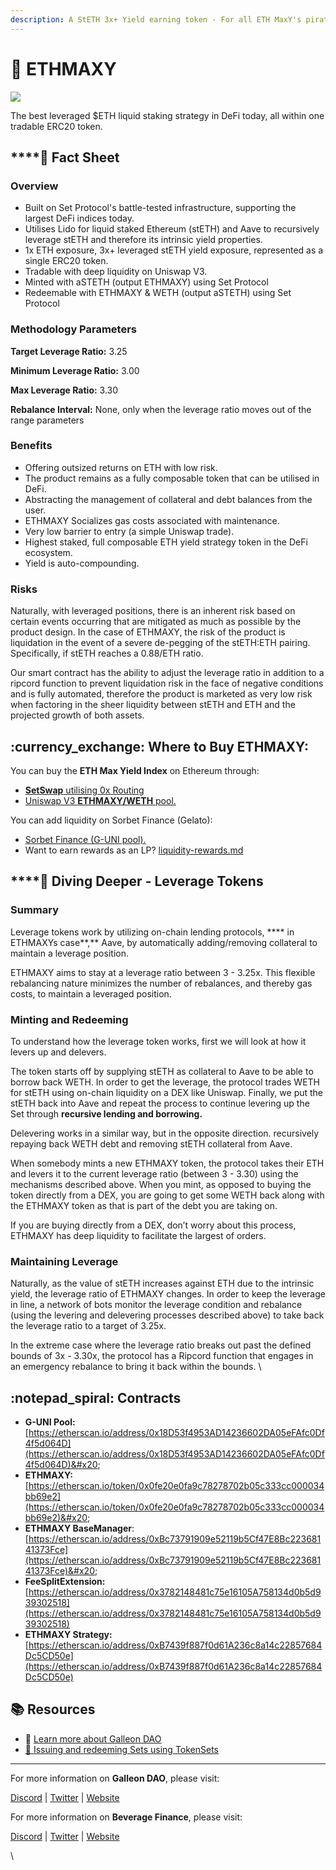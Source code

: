 ```yaml
---
description: A StETH 3x+ Yield earning token - For all ETH MaxY's pirates!
---
```


# 🔹 ETHMAXY

![](https://cdn-images-1.medium.com/max/800/0\*gBMWVxwJZ0i4-3k9)

The best leveraged $ETH liquid staking strategy in DeFi today, all within one tradable ERC20 token.

## ****:newspaper: **Fact Sheet**

### **Overview**

* Built on Set Protocol's battle-tested infrastructure, supporting the largest DeFi indices today.
* Utilises Lido for liquid staked Ethereum (stETH) and Aave to recursively leverage stETH and therefore its intrinsic yield properties.
* 1x ETH exposure, 3x+ leveraged stETH yield exposure, represented as a single ERC20 token.
* Tradable with deep liquidity on Uniswap V3.
* Minted with aSTETH (output ETHMAXY) using Set Protocol
* Redeemable with ETHMAXY & WETH (output aSTETH) using Set Protocol

### Methodology Parameters

**Target Leverage Ratio:** 3.25

**Minimum Leverage Ratio:** 3.00

**Max Leverage Ratio:** 3.30

**Rebalance Interval:** None, only when the leverage ratio moves out of the range parameters

### **Benefits**

* Offering outsized returns on ETH with low risk.
* The product remains as a fully composable token that can be utilised in DeFi.
* Abstracting the management of collateral and debt balances from the user.
* ETHMAXY Socializes gas costs associated with maintenance.
* Very low barrier to entry (a simple Uniswap trade).
* Highest staked, full composable ETH yield strategy token in the DeFi ecosystem.
* Yield is auto-compounding.

### **Risks**

Naturally, with leveraged positions, there is an inherent risk based on certain events occurring that are mitigated as much as possible by the product design. In the case of ETHMAXY, the risk of the product is liquidation in the event of a severe de-pegging of the stETH:ETH pairing. Specifically, if stETH reaches a 0.88/ETH ratio.

Our smart contract has the ability to adjust the leverage ratio in addition to a ripcord function to prevent liquidation risk in the face of negative conditions and is fully automated, therefore the product is marketed as very low risk when factoring in the sheer liquidity between stETH and ETH and the projected growth of both assets.

## :currency\_exchange: Where to Buy ETHMAXY:

You can buy the **ETH Max Yield Index** on Ethereum through:

* [**SetSwap** utilising 0x Routing](https://www.setswap.xyz/ethmaxy)
* [Uniswap V3 **ETHMAXY/WETH** pool.](https://app.uniswap.org/#/swap?inputCurrency=eth\&outputCurrency=0x0fe20e0fa9c78278702b05c333cc000034bb69e2\&chain=mainnet)

You can add liquidity on Sorbet Finance (Gelato):

* [Sorbet Finance (G-UNI pool).](https://www.sorbet.finance/#/pools/0x18D53f4953AD14236602DA05eFAfc0Df4f5d064D)&#x20;
* Want to earn rewards as an LP? [liquidity-rewards.md](liquidity-rewards.md "mention")&#x20;

## ****:ocean: **Diving Deeper - Leverage Tokens** <a href="#h_f547d7d43e" id="h_f547d7d43e"></a>

### **Summary** <a href="#h_f547d7d43e" id="h_f547d7d43e"></a>

Leverage tokens work by utilizing on-chain lending protocols, **** in ETHMAXYs case**,** Aave, by automatically adding/removing collateral to maintain a leverage position.

ETHMAXY aims to stay at a leverage ratio between 3 - 3.25x. This flexible rebalancing nature minimizes the number of rebalances, and thereby gas costs, to maintain a leveraged position.

### **Minting and Redeeming** <a href="#h_2e252564b6" id="h_2e252564b6"></a>

To understand how the leverage token works, first we will look at how it levers up and delevers.

The token starts off by supplying stETH as collateral to Aave to be able to borrow back WETH. In order to get the leverage, the protocol trades WETH for stETH using on-chain liquidity on a DEX like Uniswap. Finally, we put the stETH back into Aave and repeat the process to continue levering up the Set through **recursive lending and borrowing.**

Delevering works in a similar way, but in the opposite direction. recursively repaying back WETH debt and removing stETH collateral from Aave.

When somebody mints a new ETHMAXY token, the protocol takes their ETH and levers it to the current leverage ratio (between 3 - 3.30) using the mechanisms described above. When you mint, as opposed to buying the token directly from a DEX, you are going to get some WETH back along with the ETHMAXY token as that is part of the debt you are taking on.&#x20;

If you are buying directly from a DEX, don’t worry about this process, ETHMAXY has deep liquidity to facilitate the largest of orders.

### **Maintaining Leverage**

Naturally, as the value of stETH increases against ETH due to the intrinsic yield, the leverage ratio of ETHMAXY changes. In order to keep the leverage in line, a network of bots monitor the leverage condition and rebalance (using the levering and delevering processes described above) to take back the leverage ratio to a target of 3.25x.&#x20;

In the extreme case where the leverage ratio breaks out past the defined bounds of 3x - 3.30x, the protocol has a Ripcord function that engages in an emergency rebalance to bring it back within the bounds. \


## :notepad\_spiral: Contracts

* **G-UNI Pool:** [https://etherscan.io/address/0x18D53f4953AD14236602DA05eFAfc0Df4f5d064D](https://etherscan.io/address/0x18D53f4953AD14236602DA05eFAfc0Df4f5d064D)&#x20;
* **ETHMAXY:** [https://etherscan.io/token/0x0fe20e0fa9c78278702b05c333cc000034bb69e2](https://etherscan.io/token/0x0fe20e0fa9c78278702b05c333cc000034bb69e2)&#x20;
* **ETHMAXY BaseManager**: [https://etherscan.io/address/0xBc73791909e52119b5Cf47E8Bc22368141373Fce](https://etherscan.io/address/0xBc73791909e52119b5Cf47E8Bc22368141373Fce)&#x20;
* **FeeSplitExtension:** [https://etherscan.io/address/0x3782148481c75e16105A758134d0b5d939302518](https://etherscan.io/address/0x3782148481c75e16105A758134d0b5d939302518)
* **ETHMAXY Strategy:** [https://etherscan.io/address/0xB7439f887f0d61A236c8a14c22857684Dc5CD50e](https://etherscan.io/address/0xB7439f887f0d61A236c8a14c22857684Dc5CD50e)

## :books: Resources

* 📙 [Learn more about Galleon DAO](https://docs.galleon.community)
* [📘 Issuing and redeeming Sets using TokenSets](https://docs.tokensets.com/issue-and-redeem-sets)

***

For more information on **Galleon DAO**, please visit:

[Discord](https://discord.gg/galleondao) | [Twitter](https://twitter.com/GalleonDAO) | [Website](https://www.galleon.community)

For more information on **Beverage Finance**, please visit:

[Discord](https://discord.gg/pweUc3X6H4) | [Twitter](https://twitter.com/BeverageFinance) | [Website](https://beverage.finance)

\
